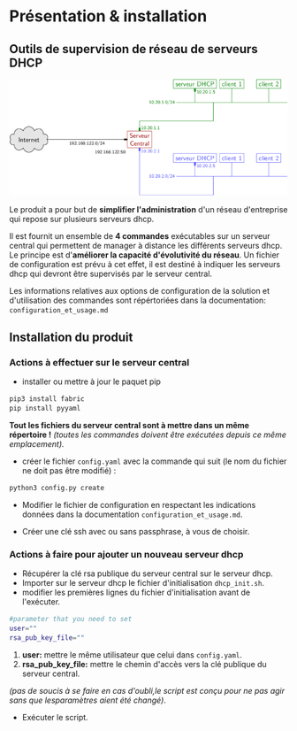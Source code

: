# Présentation & installation
## Outils de supervision de réseau de serveurs DHCP
![Schema du réseau d'exemple](image.png)

Le produit a pour but de **simplifier l'administration** d'un réseau d'entreprise qui repose sur plusieurs serveurs dhcp.

Il est fournit un ensemble de **4 commandes** exécutables sur un serveur central qui permettent de manager à distance les différents serveurs dhcp.
Le principe est d'**améliorer la capacité d'évolutivité du réseau**.
Un fichier de configuration est prévu à cet effet, il est destiné à indiquer les serveurs dhcp qui devront être supervisés par le serveur central.

Les informations relatives aux options de configuration de la solution et d'utilisation des commandes sont répértoriées dans la documentation:  `configuration_et_usage.md`
## Installation du produit
### Actions à effectuer sur le serveur central
- installer ou mettre à jour le paquet pip

```bash
pip3 install fabric
pip install pyyaml
```
**Tout les fichiers du serveur central sont à mettre dans un même répertoire !**
*(toutes les commandes doivent être exécutées depuis ce même emplacement).*

- créer le fichier `config.yaml` avec la commande qui suit (le nom du fichier ne doit pas être modifié) :
```bash
python3 config.py create
```
- Modifier le fichier de configuration en respectant les indications données dans la documentation `configuration_et_usage.md`.

- Créer une clé ssh avec ou sans passphrase, à vous de choisir.
### Actions à faire pour ajouter un nouveau serveur dhcp
- Récupérer la clé rsa publique du serveur central sur le serveur dhcp.
- Importer sur le serveur dhcp le fichier d'initialisation `dhcp_init.sh`.
- modifier les premières lignes du fichier d'initialisation avant de l'exécuter.
```bash
#parameter that you need to set
user=""
rsa_pub_key_file=""
```
1. **user:** mettre le même utilisateur que celui dans `config.yaml`.
2. **rsa_pub_key_file:** mettre le chemin d'accès vers la clé publique du serveur central.

*(pas de soucis à se faire en cas d'oubli,le script est conçu pour ne pas agir sans que lesparamètres aient été changé)*.

- Exécuter le script.